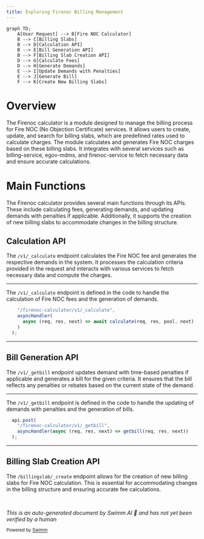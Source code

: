 ```yaml
---
title: Exploring Firenoc Billing Management
---
```

```mermaid
graph TD;
    A[User Request] --> B[Fire NOC Calculator]
    B --> C[Billing Slabs]
    B --> D[Calculation API]
    B --> E[Bill Generation API]
    B --> F[Billing Slab Creation API]
    D --> G[Calculate Fees]
    D --> H[Generate Demands]
    E --> I[Update Demands with Penalties]
    E --> J[Generate Bill]
    F --> K[Create New Billing Slabs]
```

# Overview

The Firenoc calculator is a module designed to manage the billing process for Fire NOC (No Objection Certificate) services. It allows users to create, update, and search for billing slabs, which are predefined rates used to calculate charges. The module calculates and generates Fire NOC charges based on these billing slabs. It integrates with several services such as billing-service, egov-mdms, and firenoc-service to fetch necessary data and ensure accurate calculations.

# Main Functions

The Firenoc calculator provides several main functions through its APIs. These include calculating fees, generating demands, and updating demands with penalties if applicable. Additionally, it supports the creation of new billing slabs to accommodate changes in the billing structure.

## Calculation API

The <SwmToken path="municipal-services/firenoc-calculator/src/controller/index.js" pos="23:6:9" line-data="    &quot;/firenoc-calculator/v1/_calculate&quot;,">`/v1/_calculate`</SwmToken> endpoint calculates the Fire NOC fee and generates the respective demands in the system. It processes the calculation criteria provided in the request and interacts with various services to fetch necessary data and compute the charges.

<SwmSnippet path="/municipal-services/firenoc-calculator/src/controller/index.js" line="23">

---

The <SwmToken path="municipal-services/firenoc-calculator/src/controller/index.js" pos="23:6:9" line-data="    &quot;/firenoc-calculator/v1/_calculate&quot;,">`/v1/_calculate`</SwmToken> endpoint is defined in the code to handle the calculation of Fire NOC fees and the generation of demands.

```javascript
    "/firenoc-calculator/v1/_calculate",
    asyncHandler(
      async (req, res, next) => await calculate(req, res, pool, next)
    )
  );
```

---

</SwmSnippet>

## Bill Generation API

The <SwmToken path="municipal-services/firenoc-calculator/src/controller/index.js" pos="29:6:9" line-data="    &quot;/firenoc-calculator/v1/_getbill&quot;,">`/v1/_getbill`</SwmToken> endpoint updates demand with time-based penalties if applicable and generates a bill for the given criteria. It ensures that the bill reflects any penalties or rebates based on the current state of the demand.

<SwmSnippet path="/municipal-services/firenoc-calculator/src/controller/index.js" line="28">

---

The <SwmToken path="municipal-services/firenoc-calculator/src/controller/index.js" pos="29:6:9" line-data="    &quot;/firenoc-calculator/v1/_getbill&quot;,">`/v1/_getbill`</SwmToken> endpoint is defined in the code to handle the updating of demands with penalties and the generation of bills.

```javascript
  api.post(
    "/firenoc-calculator/v1/_getbill",
    asyncHandler(async (req, res, next) => getbill(req, res, next))
  );
```

---

</SwmSnippet>

## Billing Slab Creation API

The <SwmToken path="municipal-services/firenoc-calculator/src/controller/index.js" pos="13:10:13" line-data="  api.post(&quot;/firenoc-calculator/billingslab/_create&quot;, (req, res, next) =&gt;">`/billingslab/_create`</SwmToken> endpoint allows for the creation of new billing slabs for Fire NOC calculation. This is essential for accommodating changes in the billing structure and ensuring accurate fee calculations.

&nbsp;

*This is an auto-generated document by Swimm AI 🌊 and has not yet been verified by a human*

<SwmMeta version="3.0.0" repo-id="Z2l0aHViJTNBJTNBRElHSVQtT1NTJTNBJTNBU3dpbW0tRGVtbw==" repo-name="DIGIT-OSS" doc-type="overview"><sup>Powered by [Swimm](/)</sup></SwmMeta>
